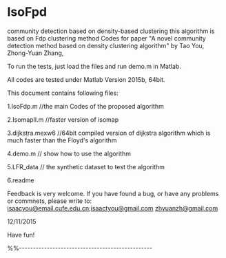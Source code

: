 # IsoFpd
community detection based on density-based clustering
this algorithm is based on Fdp clustering method
Codes for paper "A novel community detection method based on density clustering algorithm" by Tao You, Zhong-Yuan Zhang, 

To run the tests, just load the files and run demo.m in Matlab.

All codes are tested under Matlab Version 2015b, 64bit.

This document contains following files:

1.IsoFdp.m      	 //the main Codes of the proposed algorithm

2.IsomapII.m       	//faster version of isomap

3.dijkstra.mexw6	  //64bit compiled version of dijkstra algorithm which is much faster than the Floyd's algorithm

4.demo.m        	 //  show how to use the algorithm

5.LFR_data         	//  the synthetic dataset to test the algorithm

6.readme

Feedback is very welcome. If you have found a bug, or have any problems or
commnets, please write to:
isaacyou@email.cufe.edu.cn;isaactyou@gmail.com
zhyuanzh@gmail.com

12/11/2015

Have fun!

%%------------------------------------------------
